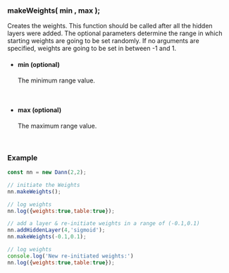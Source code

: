 ### makeWeights( min , max );
Creates the weights. This function should be called after all the hidden layers were added. The optional parameters determine the range in which starting weights are going to be set randomly. If no arguments are specified, weights are going to be set in between -1 and 1.

- #### min (optional) <br/>
    The minimum range value.

<br/>

- #### max (optional) <br/>
    The maximum range value.

<br/>

### Example
```js
const nn = new Dann(2,2);

// initiate the Weights
nn.makeWeights();

// log weights
nn.log({weights:true,table:true});

// add a layer & re-initiate weights in a range of (-0.1,0.1)
nn.addHiddenLayer(4,'sigmoid');
nn.makeWeights(-0.1,0.1);

// log weights
console.log('New re-initiated weights:')
nn.log({weights:true,table:true});
```
